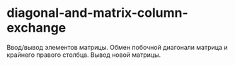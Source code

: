 # diagonal-and-matrix-column-exchange
Ввод/вывод элементов матрицы. Обмен побочной диагонали матрица и крайнего правого столбца. Вывод новой матрицы.
